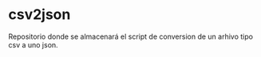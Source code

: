 # csv2json

Repositorio donde se almacenará el script de conversion de un arhivo tipo csv a uno json.
